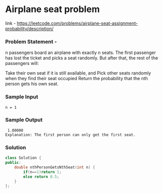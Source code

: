 # Airplane seat problem

link - https://leetcode.com/problems/airplane-seat-assignment-probability/description/

### Problem Statement - 

n passengers board an airplane with exactly n seats. The first passenger has lost the ticket and picks a seat randomly. But after that, the rest of the passengers will:

Take their own seat if it is still available, and
Pick other seats randomly when they find their seat occupied
Return the probability that the nth person gets his own seat.

### Sample Input
```
n = 1
```
### Sample Output
```
 1.00000
Explanation: The first person can only get the first seat.
```



### Solution
```cpp
class Solution {
public:
    double nthPersonGetsNthSeat(int n) {
        if(n==1)return 1;
        else return 0.5;
    }
};
```
